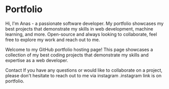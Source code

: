 # Portfolio
Hi, I'm Anas - a passionate software developer. My portfolio showcases my best projects that demonstrate my skills in web development, machine learning, and more. Open-source and always looking to collaborate, feel free to explore my work and reach out to me.

Welcome to my GitHub portfolio hosting page! This page showcases a collection of my best coding projects that demonstrate my skills and expertise as a web developer.

Contact
If you have any questions or would like to collaborate on a project, please don't hesitate to reach out to me via instagram .instagram link is on portfolio.
